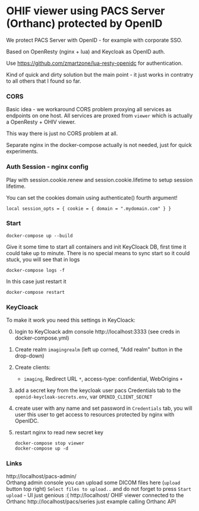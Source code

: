 # OHIF viewer using PACS Server (Orthanc) protected by OpenID

We protect PACS Server with OpenID - for example with corporate SSO.

Based on OpenResty (nginx + lua) and Keycloak as OpenID auth.

Use https://github.com/zmartzone/lua-resty-openidc for authentication.

Kind of quick and dirty solution but the main point - it just works 
in contratry to all others that I found so far.

### CORS

Basic idea - we workaround CORS problem proxying all services as endpoints on
one host.
All services are proxed from `viewer` which is actually a OpenResty + OHIV viewer.

This way there is just no CORS problem at all.

Separate nginx in the docker-compose actually is not needed, just for quick experiments.

### Auth Session - nginx config
Play with session.cookie.renew and session.cookie.lifetime to setup session lifetime.

You can set the cookies domain using authenticate() fourth argument!

    local session_opts = { cookie = { domain = ".mydomain.com" } }

### Start

    docker-compose up --build

Give it some time to start all containers and init KeyCloack DB, first time it could take
up to minute.
There is no special means to sync start so it could stuck, you will see that in logs

    docker-compose logs -f

In this case just restart it

    docker-compose restart

### KeyCloack

To make it work you need this settings in KeyCloack:

0) login to KeyCloack adm console http://localhost:3333 (see creds in docker-compose.yml) 
1) Create realm `imagingrealm` (left up corned, "Add realm" button in the drop-down)
2) Create clients:
   - `imaging`, Redirect URL `*`, access-type: confidential, WebOrigins `+`
3) add a secret key from the keycloak user pacs Credentials tab to the `openid-keycloak-secrets.env`, 
var `OPENID_CLIENT_SECRET`
4) create user with any name and set password in `Credentials` tab, you will user this user to get access to 
resources protected by nginx with OpenIDC.
5) restart nginx to read new secret key 

       docker-compose stop viewer
       docker-compose up -d


### Links
http://localhost/pacs-admin/  
Orthang admin console
you can upload some DICOM files here (`upload` button top right)
`Select files to upload..` and do not forget to press `Start upload` - UI just genious :(
http://localhost/
OHIF viewer connected to the Orthanc
http://localhost/pacs/series
just example calling Orthanc API
